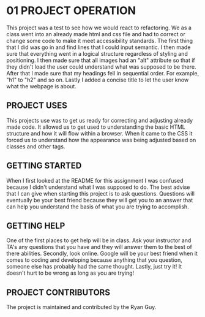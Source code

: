 # 01 PROJECT OPERATION

This project was a test to see how we would react to refactoring. We as a class went into an already made html and css file and had to correct or change some code to make it meet accessibility standards. The first thing that I did was go in and find lines that I could input semantic. I then made sure that everything went in a logical structure regardless of styling and positioning. I then made sure that all images had an "alt" attribute so that if they didn't load the user could understand what was supposed to be there. After that I made sure that my headings fell in sequential order. For example, "h1" to "h2" and so on. Lastly I added a concise title to let the user know what the webpage is about. 

## PROJECT USES

This projects use was to get us ready for correcting and adjusting already made code. It allowed us to get used to understanding the basic HTML structure and how it will flow within a browser. When it came to the CSS it forced us to understand how the appearance was being adjusted based on classes and other tags. 

## GETTING STARTED

When I first looked at the README for this assignment I was confused because I didn't understand what I was supposed to do. The best advise that I can give when starting this project is to ask questions. Questions will eventually be your best friend because they will get you to an answer that can help you understand the basis of what you are trying to accomplish. 

## GETTING HELP

One of the first places to get help will be in class. Ask your instructor and TA's any questions that you have and they will answer them to the best of there abilities. Secondly, look online. Google will be your best friend when it comes to coding and developing because anything that you question, someone else has probably had the same thought. Lastly, just try it! It doesn't hurt to be wrong as long as you are trying! 

## PROJECT CONTRIBUTORS

The project is maintained and contributed by the Ryan Guy.